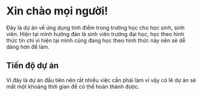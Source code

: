 # Xin chào mọi người!
Đây là dự án về ứng dụng tính điểm trong trường học cho học sinh, sinh viên.
Hiện tại mình hướng đán là sinh viên trường đại học, học theo hình thức tín chỉ vì hiện tại mình cũng đang học theo hình thức này nên sẽ dễ dàng hơn để làm.

## Tiến độ dự án
Vì đây là dự án đầu tiên nên rất nhiều việc cần phải làm vì vậy có lẽ dự án sẽ mất một khoảng thời gian để có thể hoàn thành được.